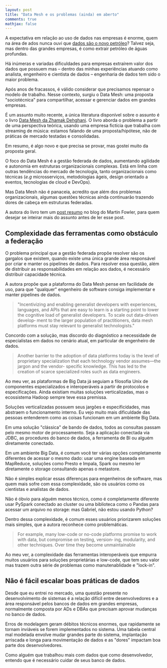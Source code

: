 ```yaml
---
layout: post
title: "Data Mesh e os problemas (ainda) em aberto"
comments: true
mathjax: false
---
```


A expectativa em relação ao uso de dados nas empresas é enorme, quem na área de ados nunca ouvi que [dados são o novo petróleo](https://www.economist.com/leaders/2017/05/06/the-worlds-most-valuable-resource-is-no-longer-oil-but-data)? Talvez seja, mas dentro das grandes empresas, é como extrair petróleo de águas profundas.

Há inúmeras e variadas dificuldades para empresas extraírem valor dos dados que possuem mas – dentro das minhas experiências atuando como analista, engenheiro e cientista de dados – engenharia de dados tem sido o maior problema.

Após anos de fracassos, é válido considerar que precisamos repensar o modelo de trabalho. Nesse contexto, surgiu o Data Mesh: uma proposta "sociotécnica" para compartilhar, acessar e gerenciar dados em grandes empresas.

É um assunto muito recente, a única literatura disponível sobre o assunto é o livro [Data Mesh da Zhamak Dehghani](https://www.oreilly.com/library/view/data-mesh/9781492092384/). O livro aborda o problema a partir de uma perspectiva teórica, usando uma empresa fictícia que trabalha com streaming de música: estamos falando de uma proposta/hipótese, não de práticas de mercado testadas e consolidadas.

Em resumo, é algo novo e que precisa se provar, mas gostei muito da proposta geral.

O foco do Data Mesh é a gestão federada de dados, aumentando agilidade e autonomia em estruturas organizacionais complexas. Está em linha com outras tendências do mercado de tecnologia, tanto organizacionais como técnicas (*e.g*  microsserviços, metodologias ágeis, design orientado a eventos, tecnologias de cloud e DevOps).

Mas Data Mesh não é panaceia, acredito que além dos problemas organizacionais, algumas questões técnicas ainda continuarão trazendo dores de cabeça em estruturas federadas.

A autora do livro tem um [post resumo](https://martinfowler.com/articles/data-mesh-principles.html) no blog do Martin Fowler, para quem desejar se inteirar mais do assunto antes de ler esse post.

## Complexidade das ferramentas como obstáculo a federação

O problema principal que a gestão federada propõe resolver são os gargalos que existem, quando existe uma única grande área responsável por criar e manter os pipelines de dados. Para resolver essa questão, além de distribuir as responsabilidades em relação aos dados, é necessário distribuir capacidade técnica.

A autora propõe que a plataforma do Data Mesh pense em facilidade de uso, para que "qualquer" engenheiro de software consiga implementar e manter pipelines de dados.

> "Incentivizing and enabling generalist developers with experiences, languages, and APIs that are easy to learn is a starting point to lower the cognitive load of generalist developers. To scale out data-driven develop‐ ment to the larger population of practitioners, data mesh platforms must stay relevant to generalist technologists."

<!-- p 53  -->
Concordo com a solução, mas discordo  do diagnóstico a necessidade de especialistas em dados no cenário atual, em particular de engenheiro de dados.

> Another barrier to the adoption of data platforms today is the level of proprietary specialization that each technology vendor assumes—the jargon and the vendor- specific knowledge. This has led to the creation of scarce specialized roles such as data engineers.

<!-- p 52  -->

Ao meu ver, as plataformas de Big Data já seguiam a filosofia Unix de componentes especializados e interoperáveis a partir de protocolos e especificações. Ainda existiam muitas soluções verticalizadas, mas o ecossistema Hadoop sempre teve essa premissa.

Soluções verticalizadas possuem seus jargões e especificidades, mas abstraem o funcionamento interno. Eu vejo muito mais dificuldade das pessoas entenderem como as coisas funcionam em um ambiente Big Data. 

Em uma solução "clássica" de bando de dados, todos as consultas passam pelo mesmo motor de processamento. Seja a aplicação conectada via JDBC, as procedures do banco de dados, a ferramenta de BI ou alguém diretamente conectado.

Em um ambiente Big Data, é comum você ter várias opções completamente diferentes de acessar o mesmo dado: usar uma engine baseada em MapReduce, soluções como Presto e Impala, Spark ou mesmo ler diretamente o storage consultando apenas o metastore.

Não é simples explicar essas diferenças para engenheiros de software, mas quem mais sofre com essa complexidade, são os usuários como os cientistas e analistas de dados.

Não é óbvio para alguém menos técnico, como é completamente diferente usar PySpark conectado ao cluster ou uma biblioteca como o Pandas para acessar um arquivo no storage: mas Gabriel, não estou usando Python?

Dentro dessa complexidade, é comum esses usuários priorizarem soluções mais simples, que a autora reconhece como problemáticas.

> For example, many low-code or no-code platforms promise to work with data, but compromise on testing, version‐ ing, modularity, and other techniques. Over time they become unmaintainable

<!-- p 53  -->

Ao meu ver, a complexidade das ferramentas interoperáveis que empurra muitos usuários para soluções proprietárias e low-code, que tem seu valor mas trazem outra série de problemas como manutenablidade e "lock-in".

## Não é fácil escalar boas práticas de dados

Desde que eu entrei no mercado, uma questão presente no desenvolvimento de sistemas é a relação difícil entre desenvolvedores e a área responsável pelos bancos de dados em grandes empresas, normalmente composta por ADs e DBAs que precisam aprovar mudanças no banco de dados.

Erros de modelagem geram débitos técnicos enormes, que rapidamente se tornam inviáveis se forem implementados no sistema. Uma tabela central mal modelada envolve mudar grandes parte do sistema, implantação arriscada e longa para movimentação de dados e as "dores" impactam boa parte dos desenvolvedores.

Como alguém que trabalhou mais com dados que como desenvolvedor, entendo que é necessário cuidar de seus banco de dados. 

<!-- Polysemes are shared concepts across different domains. They point to the same entity, with domain-specific attributes. Polysemes represent shared core concepts in a business such as “artist,” “listener,” and “song.” -->
